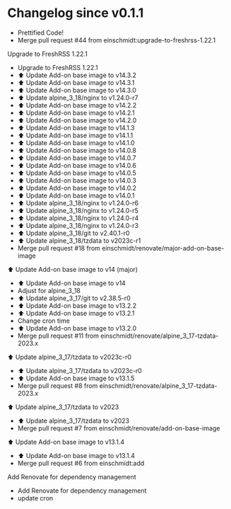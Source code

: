 # Changelog since v0.1.1
- Prettified Code! 
- Merge pull request #44 from einschmidt:upgrade-to-freshrss-1.22.1

Upgrade to FreshRSS 1.22.1 
- Upgrade to FreshRSS 1.22.1 
- ⬆️ Update Add-on base image to v14.3.2 
- ⬆️ Update Add-on base image to v14.3.1 
- ⬆️ Update Add-on base image to v14.3.0 
- ⬆️ Update alpine_3_18/nginx to v1.24.0-r7 
- ⬆️ Update Add-on base image to v14.2.2 
- ⬆️ Update Add-on base image to v14.2.1 
- ⬆️ Update Add-on base image to v14.2.0 
- ⬆️ Update Add-on base image to v14.1.3 
- ⬆️ Update Add-on base image to v14.1.1 
- ⬆️ Update Add-on base image to v14.1.0 
- ⬆️ Update Add-on base image to v14.0.8 
- ⬆️ Update Add-on base image to v14.0.7 
- ⬆️ Update Add-on base image to v14.0.6 
- ⬆️ Update Add-on base image to v14.0.5 
- ⬆️ Update Add-on base image to v14.0.3 
- ⬆️ Update Add-on base image to v14.0.2 
- ⬆️ Update Add-on base image to v14.0.1 
- ⬆️ Update alpine_3_18/nginx to v1.24.0-r6 
- ⬆️ Update alpine_3_18/nginx to v1.24.0-r5 
- ⬆️ Update alpine_3_18/nginx to v1.24.0-r4 
- ⬆️ Update alpine_3_18/nginx to v1.24.0-r3 
- ⬆️ Update alpine_3_18/git to v2.40.1-r0 
- ⬆️ Update alpine_3_18/tzdata to v2023c-r1 
- Merge pull request #18 from einschmidt/renovate/major-add-on-base-image

⬆️ Update Add-on base image to v14 (major) 
- ⬆️ Update Add-on base image to v14 
- Adjust for alpine_3_18 
- ⬆️ Update alpine_3_17/git to v2.38.5-r0 
- ⬆️ Update Add-on base image to v13.2.2 
- ⬆️ Update Add-on base image to v13.2.1 
- Change cron time 
- ⬆️ Update Add-on base image to v13.2.0 
- Merge pull request #11 from einschmidt/renovate/alpine_3_17-tzdata-2023.x

⬆️ Update alpine_3_17/tzdata to v2023c-r0 
- ⬆️ Update alpine_3_17/tzdata to v2023c-r0 
- ⬆️ Update Add-on base image to v13.1.5 
- Merge pull request #8 from einschmidt/renovate/alpine_3_17-tzdata-2023.x

⬆️ Update alpine_3_17/tzdata to v2023 
- ⬆️ Update alpine_3_17/tzdata to v2023 
- Merge pull request #7 from einschmidt/renovate/add-on-base-image

⬆️ Update Add-on base image to v13.1.4 
- ⬆️ Update Add-on base image to v13.1.4 
- Merge pull request #6 from einschmidt:add

Add Renovate for dependency management 
- Add Renovate for dependency management 
- update cron 
